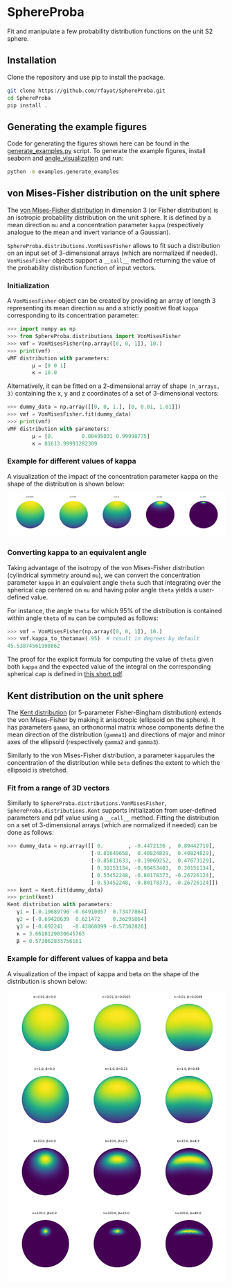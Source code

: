# SphereProba

Fit and manipulate a few probability distribution functions on the unit S2 sphere.

## Installation
Clone the repository and use pip to install the package.
```bash
git clone https://github.com/rfayat/SphereProba.git
cd SphereProba
pip install .
```
## Generating the example figures
Code for generating the figures shown here can be found in the [generate_examples.py](examples/generate_examples.py) script. To generate the example figures, install seaborn and [angle_visualization](https://github.com/rfayat/angle_visualization) and run:

```bash
python -m examples.generate_examples
```

## von Mises-Fisher distribution on the unit sphere
The [von Mises-Fisher distribution](https://en.wikipedia.org/wiki/Von_Mises%E2%80%93Fisher_distribution) in dimension 3 (or Fisher distribution) is an isotropic probability distribution on the unit sphere. It is defined by a mean direction `mu` and a concentration parameter `kappa` (respectively analogue to the mean and invert variance of a Gaussian).

`SphereProba.distributions.VonMisesFisher` allows to fit such a distribution on an input set of 3-dimensional arrays (which are normalized if needed). `VonMisesFisher` objects support a `__call__` method returning the value of the probability distribution function of input vectors.

### Initialization
A `VonMisesFisher` object can be created by providing an array of length 3 representing its mean direction `mu` and a strictly positive float `kappa` corresponding to its concentration parameter:

```python
>>> import numpy as np
>>> from SphereProba.distributions import VonMisesFisher
>>> vmf = VonMisesFisher(np.array([0, 0, 1]), 10.)
>>> print(vmf)
vMF distribution with parameters:
        μ = [0 0 1]
        κ = 10.0
```

Alternatively, it can be fitted on a 2-dimensional array of shape `(n_arrays, 3)` containing the x, y and z coordinates of a set of 3-dimensional vectors:

```python
>>> dummy_data = np.array([[0, 0, 1.], [0, 0.01, 1.01]])
>>> vmf = VonMisesFisher.fit(dummy_data)
>>> print(vmf)
vMF distribution with parameters:
        μ = [0.         0.00495031 0.99998775]
        κ = 81613.99993282309
```
### Example for different values of kappa
A visualization of the impact of the concentration parameter kappa on the shape of the distribution is shown below:

![vmf example](examples/vmf.png)

### Converting kappa to an equivalent angle
Taking advantage of the isotropy of the von Mises-Fisher distribution (cylindrical symmetry around `mu`), we can convert the concentration parameter `kappa` in an equivalent angle `theta` such that integrating over the spherical cap centered on `mu` and having polar angle `theta` yields a user-defined value.

For instance, the angle `theta` for which 95% of the distribution is contained within angle `theta` of `mu` can be computed as follows:

```python
>>> vmf = VonMisesFisher(np.array([0, 0, 1]), 10.)
>>> vmf.kappa_to_thetamax(.95)  # result in degrees by default
45.53874561998862
```

The proof for the explicit formula for computing the value of `theta` given both `kappa` and the expected value of the integral on the corresponding spherical cap is defined in [this short pdf](ressources/vmf_integration.pdf).

## Kent distribution on the unit sphere
The [Kent distribution](https://en.wikipedia.org/wiki/Kent_distribution) (or 5-parameter Fisher-Bingham distribution) extends the von Mises-Fisher by making it anisotropic (ellipsoid on the sphere). It has parameters `gamma`, an orthonormal matrix whose components define the mean direction of the distribution (`gamma1`) and directions of major and minor axes of the ellipsoid (respectively `gamma2` and `gamma3`).

Similarly to the von Mises-Fisher distribution, a parameter `kappa`rules the concentration of the distribution while `beta` defines the extent to which the ellipsoid is stretched.

### Fit from a range of 3D vectors
Similarly to `SphereProba.distributions.VonMisesFisher`, `SphereProba.distributions.Kent` supports initialization from user-defined parameters and pdf value using a `__call__` method. Fitting the distribution on a set of 3-dimensional arrays (which are normalized if needed) can be done as follows:

```python
>>> dummy_data = np.array([[ 0.        , -0.4472136 ,  0.89442719],
                           [-0.81649658,  0.40824829,  0.40824829],
                           [-0.85811633, -0.19069252,  0.47673129],
                           [ 0.30151134, -0.90453403,  0.30151134],
                           [ 0.53452248, -0.80178373, -0.26726124],
                           [-0.53452248, -0.80178373, -0.26726124]])
>>> kent = Kent.fit(dummy_data)
>>> print(kent)
Kent distribution with parameters:
   γ1 = [-0.19689796 -0.64910057  0.73477864]
   γ2 = [-0.69428639  0.621472    0.36295864]
   γ3 = [-0.692241   -0.43868099 -0.57302826]
   κ = 3.6618129030645763
   β = 0.572062833756161
```

### Example for different values of kappa and beta
A visualization of the impact of kappa and beta on the shape of the distribution is shown below:

![kent example](examples/kent.png)
